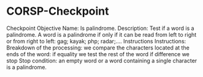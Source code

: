 # CORSP-Checkpoint

Checkpoint Objective
Name: Is palindrome. 
Description: 
Test if a word is a palindrome. A word is a palindrome if only if it can be read from left to right or from right to left: gag; kayak; php; radar;....
Instructions
Instructions:
Breakdown of the processing: we compare the characters located at the ends of the word:
if equality we test the rest of the word
if difference we stop
Stop condition: an empty word or a word containing a single character is a palindrome.
